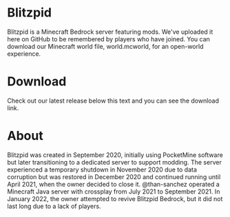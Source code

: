 # Blitzpid 
Blitzpid is a Minecraft Bedrock server featuring mods. We've uploaded it here on GitHub to be remembered by players who have joined. You can download our Minecraft world file, world.mcworld, for an open-world experience.
# Download
Check out our latest release below this text and you can see the download link.
# About
Blitzpid was created in September 2020, initially using PocketMine software but later transitioning to a dedicated server to support modding. The server experienced a temporary shutdown in November 2020 due to data corruption but was restored in December 2020 and continued running until April 2021, when the owner decided to close it. @than-sanchez operated a Minecraft Java server with crossplay from July 2021 to September 2021. In January 2022, the owner attempted to revive Blitzpid Bedrock, but it did not last long due to a lack of players.
